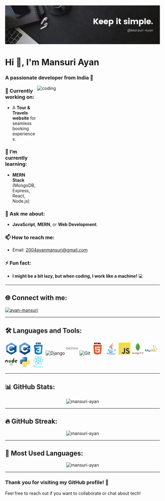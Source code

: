 ![logo](https://github.com/Mansuri-Ayan/Mansuri-Ayan/blob/main/Black%20Minimal%20Motivation%20Quote%20LinkedIn%20Banner.jpg)

# Hi 👋, I'm Mansuri Ayan
### A passionate developer from India 🚀

  <img align="right" alt="coding" width="400" height='400' src="https://media2.giphy.com/media/Ll22OhMLAlVDb8UQWe/giphy.gif">

### 🔭 Currently working on:
- A **Tour & Travels website** for seamless booking experiences.

### 🌱 I’m currently learning:
- **MERN Stack** (MongoDB, Express, React, Node.js)

### 💬 Ask me about:
- **JavaScript**, **MERN**, or **Web Development**.

### 📫 How to reach me:
- Email: [2004ayanmansuri@gmail.com](mailto:2004ayanmansuri@gmail.com)

### ⚡ Fun fact:
- **I might be a bit lazy, but when coding, I work like a machine!** 💻

---

  




## 🌐 Connect with me:
<p align="left">
    <a href="https://linkedin.com/in/ayan-mansuri" target="blank">
        <img align="center" src="https://raw.githubusercontent.com/rahuldkjain/github-profile-readme-generator/master/src/images/icons/Social/linked-in-alt.svg" alt="ayan-mansuri" height="30" width="40" />
    </a>
</p>

---

## 🛠️ Languages and Tools:

<div align="left">
    <img src="https://raw.githubusercontent.com/devicons/devicon/master/icons/c/c-original.svg" alt="C" width="40" height="40" />
    <img src="https://raw.githubusercontent.com/devicons/devicon/master/icons/cplusplus/cplusplus-original.svg" alt="C++" width="40" height="40" />
    <img src="https://raw.githubusercontent.com/devicons/devicon/master/icons/css3/css3-original-wordmark.svg" alt="CSS3" width="40" height="40" />
    <img src="https://cdn.worldvectorlogo.com/logos/django.svg" alt="Django" width="40" height="40" />
    <img src="https://raw.githubusercontent.com/devicons/devicon/master/icons/express/express-original-wordmark.svg" alt="Express.js" width="40" height="40" />
    <img src="https://www.vectorlogo.zone/logos/git-scm/git-scm-icon.svg" alt="Git" width="40" height="40" />
    <img src="https://raw.githubusercontent.com/devicons/devicon/master/icons/html5/html5-original-wordmark.svg" alt="HTML5" width="40" height="40" />
    <img src="https://raw.githubusercontent.com/devicons/devicon/master/icons/java/java-original.svg" alt="Java" width="40" height="40" />
    <img src="https://raw.githubusercontent.com/devicons/devicon/master/icons/javascript/javascript-original.svg" alt="JavaScript" width="40" height="40" />
    <img src="https://raw.githubusercontent.com/devicons/devicon/master/icons/mongodb/mongodb-original-wordmark.svg" alt="MongoDB" width="40" height="40" />
    <img src="https://raw.githubusercontent.com/devicons/devicon/master/icons/mysql/mysql-original-wordmark.svg" alt="MySQL" width="40" height="40" />
    <img src="https://raw.githubusercontent.com/devicons/devicon/master/icons/nodejs/nodejs-original-wordmark.svg" alt="Node.js" width="40" height="40" />
    <img src="https://raw.githubusercontent.com/devicons/devicon/master/icons/python/python-original.svg" alt="Python" width="40" height="40" />
    <img src="https://raw.githubusercontent.com/devicons/devicon/master/icons/react/react-original-wordmark.svg" alt="React" width="40" height="40" />
</div>

<!--
## 🚀 Projects:

Here are a couple of my cool projects:

- **[Tour & Travels Website](https://github.com/Mansuri-Ayan/tour-travels-website)**  
  A responsive website to help users plan their travels effortlessly.

- **[Project 2](https://github.com/Mansuri-Ayan/project2)**  
  An interactive web app showcasing my MERN stack skills.
-->
  
---

## 📊 GitHub Stats:
<div align="center">
    <img src="https://github-readme-stats.vercel.app/api?username=mansuri-ayan&show_icons=true&locale=en" alt="mansuri-ayan" />
</div>

---

## 🔥 GitHub Streak:
<p align="center">
    <img src="https://github-readme-streak-stats.herokuapp.com/?user=mansuri-ayan&" alt="mansuri-ayan" />
</p>

---

## 💬 Most Used Languages:
<p align="center">
    <img src="https://github-readme-stats.vercel.app/api/top-langs?username=mansuri-ayan&show_icons=true&locale=en&layout=compact" alt="mansuri-ayan" />
</p>

---

### Thank you for visiting my GitHub profile! 🎉
Feel free to reach out if you want to collaborate or chat about tech!

